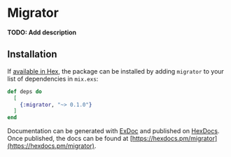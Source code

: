 # Migrator

**TODO: Add description**

## Installation

If [available in Hex](https://hex.pm/docs/publish), the package can be installed
by adding `migrator` to your list of dependencies in `mix.exs`:

```elixir
def deps do
  [
    {:migrator, "~> 0.1.0"}
  ]
end
```

Documentation can be generated with [ExDoc](https://github.com/elixir-lang/ex_doc)
and published on [HexDocs](https://hexdocs.pm). Once published, the docs can
be found at [https://hexdocs.pm/migrator](https://hexdocs.pm/migrator).

